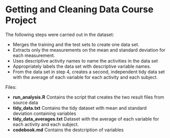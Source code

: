 # Getting and Cleaning Data Course Project

The following steps were carried out in the dataset:

* Merges the training and the test sets to create one data set.
* Extracts only the measurements on the mean and standard deviation for each measurement.
* Uses descriptive activity names to name the activities in the data set
* Appropriately labels the data set with descriptive variable names.
* From the data set in step 4, creates a second, independent tidy data set with the average of each variable for each activity and each subject.

Files:

* **run_analysis.R** Contains the script that creates the two result files from source data
* **tidy_data.txt** Contains the tidy dataset with mean and standard deviation containing variables
* **tidy_data_averages.txt** Dataset with the average of each variable for each activity and each subject.
* **codebook.md** Contains the destcription of variables
